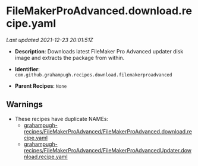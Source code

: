 # FileMakerProAdvanced.download.recipe.yaml

_Last updated 2021-12-23 20:01:51Z_

- **Description**: Downloads latest FileMaker Pro Advanced updater disk image and extracts the package from within.

- **Identifier**: `com.github.grahampugh.recipes.download.filemakerproadvanced`

- **Parent Recipes**: `None`


## Warnings

- These recipes have duplicate NAMEs:
    - [grahampugh-recipes/FileMakerProAdvanced/FileMakerProAdvanced.download.recipe.yaml](/autopkg-dupe-tracker/grahampugh-recipes/FileMakerProAdvanced/FileMakerProAdvanced.download.recipe.yaml)
    - [grahampugh-recipes/FileMakerProAdvanced/FileMakerProAdvancedUpdater.download.recipe.yaml](/autopkg-dupe-tracker/grahampugh-recipes/FileMakerProAdvanced/FileMakerProAdvancedUpdater.download.recipe.yaml)